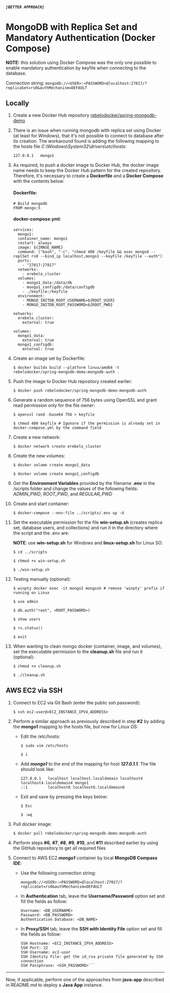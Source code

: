 ##### `[BETTER APPROACH]`

# MongoDB with Replica Set and Mandatory Authentication (Docker Compose)

**NOTE:** this solution using Docker Compose was the only one possible to enable mandatory authentication by keyfile when connecting to the database.

Connection string: `mongodb://<USER>:<PASSWORD>@localhost:27017/?replicaSet=rs0&authMechanism=DEFAULT`

## Locally

1. Create a new Docker Hub repository [rebelodocker/spring-mongodb-demo](https://hub.docker.com/)

2. There is an issue when running mongodb with replica set using Docker (at least for Windows), that it's not possible to connect to database after its creation. The workaround found is adding the following mapping to the hosts file _C:\Windows\System32\drivers\etc\hosts_:

   ```
   127.0.0.1   mongo1
   ```

3. As required, to push a docker image to Docker Hub, the docker image name needs to keep the Docker Hub pattern for the created repository. Therefore, it's necessary to create a **Dockerfile** and a **Docker Compose** with the contents below:

   #### Dockerfile:

   ```
   # Build mongodb
   FROM mongo:5
   ```

   #### docker-compose.yml:

   ```
   services:
     mongo1:
     container_name: mongo1
     restart: always
     image: ${IMAGE_NAME}
     command: ["bash", "-c", "chmod 400 /keyfile && exec mongod --replSet rs0 --bind_ip localhost,mongo1 --keyFile /keyfile --auth"]
     ports:
       - "27017:27017"
     networks:
       - erebelo_cluster
     volumes:
       - mongo1_data:/data/db
       - mongo1_configdb:/data/configdb
       - ./keyfile:/keyfile
     environment:
       - MONGO_INITDB_ROOT_USERNAME=${ROOT_USER}
       - MONGO_INITDB_ROOT_PASSWORD=${ROOT_PWD}

   networks:
     erebelo_cluster:
       external: true

   volumes:
     mongo1_data:
       external: true
     mongo1_configdb:
       external: true
   ```

4. Create an image set by Dockerfile:

   `$ docker buildx build --platform linux/amd64 -t rebelodocker/spring-mongodb-demo:mongodb-auth .`

5. Push the image to Docker Hub repository created earlier:

   `$ docker push rebelodocker/spring-mongodb-demo:mongodb-auth`

6. Generate a random sequence of 756 bytes using OpenSSL and grant read permission only for the file owner:

   `$ openssl rand -base64 756 > keyfile`

   `$ chmod 400 keyfile # Igonore if the permission is already set in docker-compose.yml by the command field`

7. Create a new network:

   `$ docker network create erebelo_cluster`

8. Create the new volumes:

   `$ docker volume create mongo1_data`

   `$ docker volume create mongo1_configdb`

9. Get the **Environment Variables** provided by the filename **.env** in the /scripts folder and change the values of the following fields: _ADMIN_PWD_, _ROOT_PWD_, and _REGULAR_PWD_

10. Create and start container:

    `$ docker-compose --env-file ../scripts/.env up -d`

11. Set the executable permission for the file **win-setup.sh** (creates replica set, database users, and collections) and run it in the directory where the script and the .env are:

    **NOTE**: use **win-setup.sh** for Windows and **linux-setup.sh** for Linux SO.

    `$ cd ../scripts`

    `$ chmod +x win-setup.sh`

    `$ ./win-setup.sh`

12. Testing manually (optional):

    `$ winpty docker exec -it mongo1 mongosh # remove 'winpty' prefix if running on Linux`

    `$ use admin`

    `$ db.auth("root", <ROOT_PASSWORD>)`

    `$ show users`

    `$ rs.status()`

    `$ exit`

13. When wanting to clean mongo docker (container, image, and volumes), set the executable permission to the **cleanup.sh** file and run it (optional):

    `$ chmod +x cleanup.sh`

    `$ ./cleanup.sh`

## AWS EC2 via SSH

1.  Connect to EC2 via Git Bash (enter the public ssh password):

    `$ ssh ec2-user@<EC2_INSTANCE_IPV4_ADDRESS>`

2.  Perform a similar approach as previously described in step **#2** by adding the **_mongo1_** mapping to the hosts file, but now for Linux OS:

    - Edit the /etc/hosts:

      `$ sudo vim /etc/hosts`

      `$ i`

    - Add **_mongo1_** to the end of the mapping for host **_127.0.1.1_**. The file should look like:
      ```
      127.0.0.1   localhost localhost.localdomain localhost4 localhost4.localdomain4 mongo1
      ::1         localhost6 localhost6.localdomain6
      ```
    - Exit and save by pressing the keys below:

      `$ Esc`

      `$ :wq`

3.  Pull docker image:

    `$ docker pull rebelodocker/spring-mongodb-demo:mongodb-auth`

4.  Perform steps **#6**, **#7**, **#8**, **#9**, **#10**, and **#11** described earlier by using the GitHub repository to get all required files

5.  Connect to AWS EC2 **_mongo1_** container by local **MongoDB Compass IDE**:

    - Use the following connection string:

      `mongodb://<USER>:<PASSWORD>@localhost:27017/?replicaSet=rs0&authMechanism=DEFAULT`

    - In **Authentication** tab, leave the **Username/Password** option set and fill the fields as follow:
      ```
      Username: <DB_USERNAME>
      Password: <DB_PASSWORD>
      Authentication Database: <DB_NAME>
      ```
    - In **Proxy/SSH** tab, leave the **SSH with Identity File** option set and fill the fields as follow:

      ````
      SSH Hostname: <EC2_INSTANCE_IPV4_ADDRESS>
      SSH Port: 22
      SSH Username: ec2-user
      SSH Identity File: get the id_rsa private file generated by SSH connection
      SSH Passphrase: <SSH_PASSWORD>```
      ````

---

Now, if applicable, perform one of the approaches from **java-app** described in README.md to deploy a **Java App** instance.
